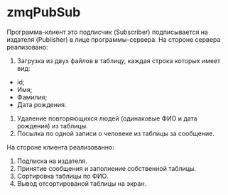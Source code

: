 # zmqPubSub

Программа-клиент это подписчик (Subscriber) подписывается на издателя (Publisher) в лице программы-сервера. 
На стороне сервера реализовано:
1. Загрузка из двух файлов в таблицу, каждая строка которых имеет вид:
* id;
* Имя;
* Фамилия;
* Дата рождения.
1. Удаление повторяющихся людей (одинаковые ФИО и дата рождения) из таблицы.
1. Посылка по одной записи о человеке из таблицы за сообщение.

На стороне клиента реализованно:
1. Подписка на издателя.
1. Принятие сообщения и заполнение собственной таблицы.
1. Сортировка таблицы по ФИО.
1. Вывод отсортированой таблицы на экран.
